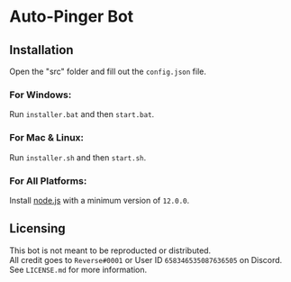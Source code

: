 # Auto-Pinger Bot
## Installation
Open the "src" folder and fill out the `config.json` file.
### For Windows:
Run `installer.bat` and then `start.bat`.
### For Mac & Linux:
Run `installer.sh` and then `start.sh`.
### For All Platforms:
Install [node.js](https://nodejs.org/en/download/) with a minimum version of `12.0.0`.
## Licensing
This bot is not meant to be reproducted or distributed.\
All credit goes to `Reverse#0001` or User ID `658346535087636505` on Discord.\
See `LICENSE.md` for more information.